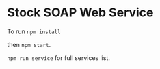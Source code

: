# Stock SOAP Web Service
To run ```npm install```

then ```npm start```.

```npm run service``` for full services list.
